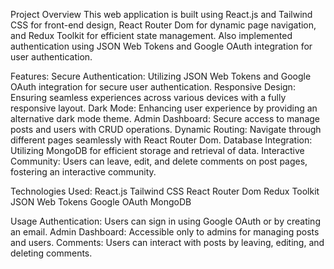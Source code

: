 Project Overview
This web application is built using React.js and Tailwind CSS for front-end design, React Router Dom for dynamic page navigation, and Redux Toolkit for efficient state management. Also implemented authentication using JSON Web Tokens and Google OAuth integration for user authentication.

Features:
Secure Authentication: Utilizing JSON Web Tokens and Google OAuth integration for secure user authentication.
Responsive Design: Ensuring seamless experiences across various devices with a fully responsive layout.
Dark Mode: Enhancing user experience by providing an alternative dark mode theme.
Admin Dashboard: Secure access to manage posts and users with CRUD operations.
Dynamic Routing: Navigate through different pages seamlessly with React Router Dom.
Database Integration: Utilizing MongoDB for efficient storage and retrieval of data.
Interactive Community: Users can leave, edit, and delete comments on post pages, fostering an interactive community.

Technologies Used:
React.js
Tailwind CSS
React Router Dom
Redux Toolkit
JSON Web Tokens
Google OAuth
MongoDB


Usage
Authentication: Users can sign in using Google OAuth or by creating an email.
Admin Dashboard: Accessible only to admins for managing posts and users.
Comments: Users can interact with posts by leaving, editing, and deleting comments.


